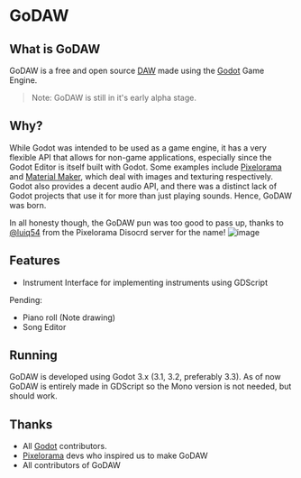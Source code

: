 # GoDAW

What is GoDAW
-------------
GoDAW is a free and open source [DAW](https://en.wikipedia.org/wiki/Digital_audio_workstation) made using the [Godot](https://godotengine.org/) Game Engine.

> Note: GoDAW is still in it's early alpha stage.

Why?
---------
While Godot was intended to be used as a game engine, it has a very flexible API that allows for non-game applications, especially since the Godot Editor is itself built with Godot. Some examples include [Pixelorama](https://github.com/Orama-Interactive/Pixelorama) and [Material Maker](https://github.com/RodZill4/material-maker), which deal with images and texturing respectively. Godot also provides a decent audio API, and there was a distinct lack of Godot projects that use it for more than just playing sounds. Hence, GoDAW was born.

In all honesty though, the GoDAW pun was too good to pass up, thanks to [@luiq54](https://github.com/luiq54) from the Pixelorama Disocrd server for the name!
![image](https://user-images.githubusercontent.com/11648300/119843934-a05bd480-bf25-11eb-8bd7-74b0d2100b85.png)

Features
--------
* Instrument Interface for implementing instruments using GDScript

Pending:
* Piano roll (Note drawing)
* Song Editor

Running
--------------------
GoDAW is developed using Godot 3.x (3.1, 3.2, preferably 3.3). As of now GoDAW is entirely made in GDScript so the Mono version is not needed, but should work.

Thanks
---------
* All [Godot](https://github.com/godotengine/godot) contributors. 
* [Pixelorama](https://github.com/Orama-Interactive/Pixelorama) devs who inspired us to make GoDAW
* All contributors of GoDAW
